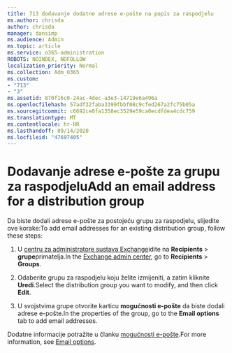 ```yaml
---
title: 713 dodavanje dodatne adrese e-pošte na popis za raspodjelu
ms.author: chrisda
author: chrisda
manager: dansimp
ms.audience: Admin
ms.topic: article
ms.service: o365-administration
ROBOTS: NOINDEX, NOFOLLOW
localization_priority: Normal
ms.collection: Adm_O365
ms.custom:
- "713"
- "3"
ms.assetid: 870f16c0-24ac-4dec-a3e3-14719e6a496a
ms.openlocfilehash: 57adf32faba3399fbbf08c9cfed267a2fc75b05a
ms.sourcegitcommit: c6692ce0fa1358ec3529e59ca0ecdfdea4cdc759
ms.translationtype: MT
ms.contentlocale: hr-HR
ms.lasthandoff: 09/14/2020
ms.locfileid: "47697405"
---
```

# <a name="add-an-email-address-for-a-distribution-group"></a><span data-ttu-id="91cbb-102">Dodavanje adrese e-pošte za grupu za raspodjelu</span><span class="sxs-lookup"><span data-stu-id="91cbb-102">Add an email address for a distribution group</span></span>

<span data-ttu-id="91cbb-103">Da biste dodali adrese e-pošte za postojeću grupu za raspodjelu, slijedite ove korake:</span><span class="sxs-lookup"><span data-stu-id="91cbb-103">To add email addresses for an existing distribution group, follow these steps:</span></span>

1. <span data-ttu-id="91cbb-104">U [centru za administratore sustava Exchange](https://outlook.office365.com/ecp/)idite na **Recipients** \> **grupe**primatelja.</span><span class="sxs-lookup"><span data-stu-id="91cbb-104">In the [Exchange admin center](https://outlook.office365.com/ecp/), go to **Recipients** \> **Groups**.</span></span>

2. <span data-ttu-id="91cbb-105">Odaberite grupu za raspodjelu koju želite izmijeniti, a zatim kliknite **Uredi**.</span><span class="sxs-lookup"><span data-stu-id="91cbb-105">Select the distribution group you want to modify, and then click **Edit**.</span></span>

3. <span data-ttu-id="91cbb-106">U svojstvima grupe otvorite karticu **mogućnosti e-pošte** da biste dodali adrese e-pošte.</span><span class="sxs-lookup"><span data-stu-id="91cbb-106">In the properties of the group, go to the **Email options** tab to add email addresses.</span></span> 

<span data-ttu-id="91cbb-107">Dodatne informacije potražite u članku [mogućnosti e-pošte](https://technet.microsoft.com/library/bb124513.aspx#emailoptions).</span><span class="sxs-lookup"><span data-stu-id="91cbb-107">For more information, see [Email options](https://technet.microsoft.com/library/bb124513.aspx#emailoptions).</span></span>
